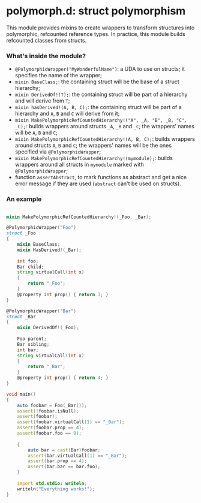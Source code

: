 
# polymorph.d: struct polymorphism

This module provides mixins to create wrappers to transform structures into
polymorphic, refcounted reference types. In practice, this module builds refcounted
classes from structs.

### What's inside the module?

* `@PolymorphicWrapper("MyWonderfulName")`: a UDA to use on structs; it specifies the name of the wrapper;
* `mixin BaseClass;`: the containing struct will be the base of a struct hierarchy;
* `mixin DerivedOf!(T);`: the containing struct will be part of a hierarchy and will derive from `T`;
* `mixin hasDerived!(A, B, C);`: the containing struct will be part of a hierarchy and `A`, `B` and `C` will derive from it;
* `mixin MakePolymorphicRefCountedHierarchy!("A", _A, "B", _B, "C", _C);`: builds wrappers around structs
`_A`, `_B` and `_C`; the wrappers' names will be `A`, `B` and `C`;
* `mixin MakePolymorphicRefCountedHierarchy!(A, B, C);`: builds wrappers around structs `A`, `B` and `C`; the wrappers' names
will be the ones specified via `@PolymorphicWrapper`;
* `mixin MakePolymorphicRefCountedHierarchy!(mymodule);`: builds wrappers around all structs in `mymodule` marked with `@PolymorphicWrapper`;
* function `assertAbstract`, to mark functions as abstract and get a nice error message if they are used (`abstract` can't be used on structs).

### An example

```d

mixin MakePolymorphicRefCountedHierarchy!(_Foo, _Bar);

@PolymorphicWrapper("Foo")
struct _Foo
{
    mixin BaseClass;
    mixin HasDerived!(_Bar);
    
    int foo;
    Bar child;
    string virtualCall(int x)
    {
        return "_Foo";
    }
    @property int prop() { return 3; }
}

@PolymorphicWrapper("Bar")
struct _Bar
{
    mixin DerivedOf!(_Foo);
    
    Foo parent;
    Bar sibling;
    int bar;
    string virtualCall(int x)
    {
        return "_Bar";
    }
    @property int prop() { return 4; }
}

void main()
{
    auto foobar = Foo(_Bar());
    assert(!foobar.isNull);
    assert(foobar);
    assert(foobar.virtualCall(1) == "_Bar");
    assert(foobar.prop == 4);
    assert(foobar.foo == 0);
    
    {
        auto bar = cast(Bar)foobar;
        assert(bar.virtualCall(1) == "_Bar");
        assert(bar.prop == 4);
        assert(bar.bar == bar.foo);
    }
    
    import std.stdio: writeln;
    writeln("Everything works!");
}

```
